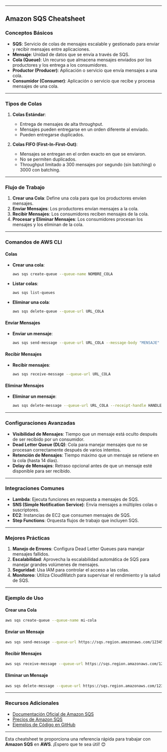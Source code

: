 

---

## **Amazon SQS Cheatsheet**

### **Conceptos Básicos**
- **SQS**: Servicio de colas de mensajes escalable y gestionado para enviar y recibir mensajes entre aplicaciones.
- **Mensaje**: Unidad de datos que se envía a través de SQS.
- **Cola (Queue)**: Un recurso que almacena mensajes enviados por los productores y los entrega a los consumidores.
- **Productor (Producer)**: Aplicación o servicio que envía mensajes a una cola.
- **Consumidor (Consumer)**: Aplicación o servicio que recibe y procesa mensajes de una cola.

---

### **Tipos de Colas**
1. **Colas Estándar**:
   - Entrega de mensajes de alta throughput.
   - Mensajes pueden entregarse en un orden diferente al enviado.
   - Pueden entregarse duplicados.

2. **Colas FIFO (First-In-First-Out)**:
   - Mensajes se entregan en el orden exacto en que se enviaron.
   - No se permiten duplicados.
   - Throughput limitado a 300 mensajes por segundo (sin batching) o 3000 con batching.

---

### **Flujo de Trabajo**
1. **Crear una Cola**: Define una cola para que los productores envíen mensajes.
2. **Enviar Mensajes**: Los productores envían mensajes a la cola.
3. **Recibir Mensajes**: Los consumidores reciben mensajes de la cola.
4. **Procesar y Eliminar Mensajes**: Los consumidores procesan los mensajes y los eliminan de la cola.

---

### **Comandos de AWS CLI**

#### **Colas**
- **Crear una cola**:
  ```bash
  aws sqs create-queue --queue-name NOMBRE_COLA
  ```
- **Listar colas**:
  ```bash
  aws sqs list-queues
  ```
- **Eliminar una cola**:
  ```bash
  aws sqs delete-queue --queue-url URL_COLA
  ```

#### **Enviar Mensajes**
- **Enviar un mensaje**:
  ```bash
  aws sqs send-message --queue-url URL_COLA --message-body "MENSAJE"
  ```

#### **Recibir Mensajes**
- **Recibir mensajes**:
  ```bash
  aws sqs receive-message --queue-url URL_COLA
  ```

#### **Eliminar Mensajes**
- **Eliminar un mensaje**:
  ```bash
  aws sqs delete-message --queue-url URL_COLA --receipt-handle HANDLE
  ```

---

### **Configuraciones Avanzadas**
- **Visibilidad de Mensajes**: Tiempo que un mensaje está oculto después de ser recibido por un consumidor.
- **Dead Letter Queue (DLQ)**: Cola para manejar mensajes que no se procesan correctamente después de varios intentos.
- **Retención de Mensajes**: Tiempo máximo que un mensaje se retiene en la cola (hasta 14 días).
- **Delay de Mensajes**: Retraso opcional antes de que un mensaje esté disponible para ser recibido.

---

### **Integraciones Comunes**
- **Lambda**: Ejecuta funciones en respuesta a mensajes de SQS.
- **SNS (Simple Notification Service)**: Envía mensajes a múltiples colas o suscriptores.
- **EC2**: Instancias de EC2 que consumen mensajes de SQS.
- **Step Functions**: Orquesta flujos de trabajo que incluyen SQS.

---

### **Mejores Prácticas**
1. **Manejo de Errores**: Configura Dead Letter Queues para manejar mensajes fallidos.
2. **Escalabilidad**: Aprovecha la escalabilidad automática de SQS para manejar grandes volúmenes de mensajes.
3. **Seguridad**: Usa IAM para controlar el acceso a las colas.
4. **Monitoreo**: Utiliza CloudWatch para supervisar el rendimiento y la salud de SQS.

---

### **Ejemplo de Uso**

#### **Crear una Cola**
```bash
aws sqs create-queue --queue-name mi-cola
```

#### **Enviar un Mensaje**
```bash
aws sqs send-message --queue-url https://sqs.region.amazonaws.com/123456789012/mi-cola --message-body "Hola, mundo!"
```

#### **Recibir Mensajes**
```bash
aws sqs receive-message --queue-url https://sqs.region.amazonaws.com/123456789012/mi-cola
```

#### **Eliminar un Mensaje**
```bash
aws sqs delete-message --queue-url https://sqs.region.amazonaws.com/123456789012/mi-cola --receipt-handle "ReceiptHandle"
```

---

### **Recursos Adicionales**
- [Documentación Oficial de Amazon SQS](https://aws.amazon.com/sqs/documentation/)
- [Precios de Amazon SQS](https://aws.amazon.com/sqs/pricing/)
- [Ejemplos de Código en GitHub](https://github.com/aws-samples/aws-sqs-sample)

---

Esta cheatsheet te proporciona una referencia rápida para trabajar con **Amazon SQS** en **AWS**. ¡Espero que te sea útil! 😊
